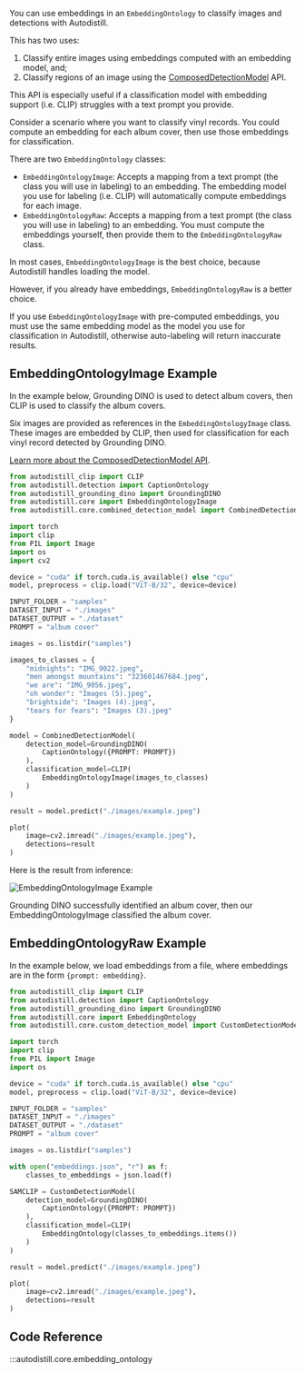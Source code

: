 You can use embeddings in an `EmbeddingOntology` to classify images and detections with Autodistill.

This has two uses:

1. Classify entire images using embeddings computed with an embedding model, and;
2. Classify regions of an image using the [ComposedDetectionModel]() API.

This API is especially useful if a classification model with embedding support (i.e. CLIP) struggles with a text prompt you provide.

Consider a scenario where you want to classify vinyl records. You could compute an embedding for each album cover, then use those embeddings for classification.

There are two `EmbeddingOntology` classes:

- `EmbeddingOntologyImage`: Accepts a mapping from a text prompt (the class you will use in labeling) to an embedding. The embedding model you use for labeling (i.e. CLIP) will automatically compute embeddings for each image.
- `EmbeddingOntologyRaw`: Accepts a mapping from a text prompt (the class you will use in labeling) to an embedding. You must compute the embeddings yourself, then provide them to the `EmbeddingOntologyRaw` class.

In most cases, `EmbeddingOntologyImage` is the best choice, because Autodistill handles loading the model.

However, if you already have embeddings, `EmbeddingOntologyRaw` is a better choice.

If you use `EmbeddingOntologyImage` with pre-computed embeddings, you must use the same embedding model as the model you use for classification in Autodistill, otherwise auto-labeling will return inaccurate results.

## EmbeddingOntologyImage Example

In the example below, Grounding DINO is used to detect album covers, then CLIP is used to classify the album covers.

Six images are provided as references in the `EmbeddingOntologyImage` class. These images are embedded by CLIP, then used for classification for each vinyl record detected by Grounding DINO.

[Learn more about the ComposedDetectionModel API](/utilities/combine-models).

```python
from autodistill_clip import CLIP
from autodistill.detection import CaptionOntology
from autodistill_grounding_dino import GroundingDINO
from autodistill.core import EmbeddingOntologyImage
from autodistill.core.combined_detection_model import CombinedDetectionModel

import torch
import clip
from PIL import Image
import os
import cv2

device = "cuda" if torch.cuda.is_available() else "cpu"
model, preprocess = clip.load("ViT-B/32", device=device)

INPUT_FOLDER = "samples"
DATASET_INPUT = "./images"
DATASET_OUTPUT = "./dataset"
PROMPT = "album cover"

images = os.listdir("samples")

images_to_classes = {
    "midnights": "IMG_9022.jpeg",
    "men amongst mountains": "323601467684.jpeg",
    "we are": "IMG_9056.jpeg",
    "oh wonder": "Images (5).jpeg",
    "brightside": "Images (4).jpeg",
    "tears for fears": "Images (3).jpeg"
}

model = CombinedDetectionModel(
    detection_model=GroundingDINO(
        CaptionOntology({PROMPT: PROMPT})
    ),
    classification_model=CLIP(
        EmbeddingOntologyImage(images_to_classes)
    )
)

result = model.predict("./images/example.jpeg")

plot(
    image=cv2.imread("./images/example.jpeg"),
    detections=result
)
```

Here is the result from inference:

![EmbeddingOntologyImage Example](./images/embedding-ontology-image-example.png)

Grounding DINO successfully identified an album cover, then our EmbeddingOntologyImage classified the album cover.

## EmbeddingOntologyRaw Example

In the example below, we load embeddings from a file, where embeddings are in the form `{prompt: embedding}`.

```python
from autodistill_clip import CLIP
from autodistill.detection import CaptionOntology
from autodistill_grounding_dino import GroundingDINO
from autodistill.core import EmbeddingOntology
from autodistill.core.custom_detection_model import CustomDetectionModel

import torch
import clip
from PIL import Image
import os

device = "cuda" if torch.cuda.is_available() else "cpu"
model, preprocess = clip.load("ViT-B/32", device=device)

INPUT_FOLDER = "samples"
DATASET_INPUT = "./images"
DATASET_OUTPUT = "./dataset"
PROMPT = "album cover"

images = os.listdir("samples")

with open("embeddings.json", "r") as f:
    classes_to_embeddings = json.load(f)

SAMCLIP = CustomDetectionModel(
    detection_model=GroundingDINO(
        CaptionOntology({PROMPT: PROMPT})
    ),
    classification_model=CLIP(
        EmbeddingOntology(classes_to_embeddings.items())
    )
)

result = model.predict("./images/example.jpeg")

plot(
    image=cv2.imread("./images/example.jpeg"),
    detections=result
)
```

## Code Reference

:::autodistill.core.embedding_ontology
